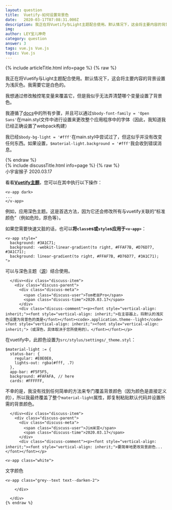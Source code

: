 ```yaml
---
layout: question
title:  Vuetify-如何设置背景色
date:   2020-03-17T07:08:31.000Z
description: 我正在将Vuetify与Light主题配合使用。默认情况下，这会将主要内容的背景设置为浅灰色。我需要它是白色的。我想通过修改触控笔变量来覆盖它，但是我...
img: 
author: LEY宝儿神奇
category: question
answer: 3
tags: vue.js Vue.js
topic: Vue.js
---
```

<div class="article-root">
  <div class="article">
    {% include articleTitle.html info=page %}
    {% raw %}
    <div class="article-content"><p><font style="vertical-align: inherit;"><font style="vertical-align: inherit;">我正在将Vuetify与Light主题配合使用。</font><font style="vertical-align: inherit;">默认情况下，这会将主要内容的背景设置为浅灰色。</font><font style="vertical-align: inherit;">我需要它是白色的。</font></font></p>

<p><font style="vertical-align: inherit;"><font style="vertical-align: inherit;">我想通过修改触控笔变量来覆盖它，但是我似乎无法弄清楚哪个变量设置了背景色。 </font></font></p>

<p><font style="vertical-align: inherit;"><font style="vertical-align: inherit;">我遵循了</font></font><a href="https://vuetifyjs.com/en/style/theme" rel="noreferrer"><font style="vertical-align: inherit;"><font style="vertical-align: inherit;">docs</font></font></a><font style="vertical-align: inherit;"><font style="vertical-align: inherit;">中的所有步骤</font><font style="vertical-align: inherit;">，并且可以通过</font></font><code>$body-font-family = 'Open Sans'</code><font style="vertical-align: inherit;"><font style="vertical-align: inherit;">在main.styl文件中</font><font style="vertical-align: inherit;">进行设置来更改整个应用程序中的字体</font><font style="vertical-align: inherit;">（因此，我知道我已经正确设置了webpack构建）</font></font></p>

<p><font style="vertical-align: inherit;"><font style="vertical-align: inherit;">我已经</font></font><code>$body-bg-light = '#fff'</code><font style="vertical-align: inherit;"><font style="vertical-align: inherit;">在main.styl中</font><font style="vertical-align: inherit;">尝试过</font><font style="vertical-align: inherit;">了，但这似乎并没有改变任何东西。</font><font style="vertical-align: inherit;">如果设置，</font></font><code>$material-light.background = '#fff'</code><font style="vertical-align: inherit;"><font style="vertical-align: inherit;">我会收到错误消息。</font></font></p></div>
    {% endraw %}
  </div>

  <div class="discuss-wrapper">
    {% include discussTitle.html info=page %}
    {% raw %}
    <div class="discuss-item">
        <div class="discuss-parent">
          <div class="discuss-meta">
            <span class="discuss-user">小宇宙猴子</span>
            <span class="discuss-time">2020.03.17</span>
          </div>
          <div class="discuss-comment"><p><font style="vertical-align: inherit;"><font style="vertical-align: inherit;">看看</font></font><strong><a href="https://vuetifyjs.com/en/framework/theme" rel="nofollow noreferrer"><font style="vertical-align: inherit;"><font style="vertical-align: inherit;">Vuetify主题</font></font></a></strong><font style="vertical-align: inherit;"><font style="vertical-align: inherit;">，您可以在其中执行以下操作：</font></font></p>

<pre class="lang-html prettyprint-override"><code>&lt;v-app dark&gt;<font></font>
...<font></font>
&lt;/v-app&gt;<font></font>
</code></pre>

<p><font style="vertical-align: inherit;"><font style="vertical-align: inherit;">例如，应用深色主题。</font><font style="vertical-align: inherit;">这是首选方法，因为它还会修改所有与vuetify关联的“标准颜色”（例如危险，原色等）。</font></font></p>

<p><font style="vertical-align: inherit;"><font style="vertical-align: inherit;">如果您需要快速又脏的话，也可以</font></font><strong><font style="vertical-align: inherit;"><font style="vertical-align: inherit;">将</font></font><code>class</code><font style="vertical-align: inherit;"><font style="vertical-align: inherit;">es或</font></font><code>style</code><font style="vertical-align: inherit;"><font style="vertical-align: inherit;">s应用于</font></font><code>&lt;v-app&gt;</code></strong><font style="vertical-align: inherit;"><font style="vertical-align: inherit;">：</font></font></p>

<pre class="lang-html prettyprint-override"><code>&lt;v-app style="<font></font>
  background: #3A1C71;<font></font>
  background: -webkit-linear-gradient(to right, #FFAF7B, #D76D77, #3A1C71);<font></font>
  background: linear-gradient(to right, #FFAF7B, #D76D77, #3A1C71);<font></font>
"&gt;<font></font>
</code></pre>

<p><font style="vertical-align: inherit;"><font style="vertical-align: inherit;">可以与深色主题（</font></font><a href="https://forum.vuejs.org/t/how-to-change-background-color-in-vuetify/37905/2" rel="nofollow noreferrer"><font style="vertical-align: inherit;"><font style="vertical-align: inherit;">源</font></font></a><font style="vertical-align: inherit;"><font style="vertical-align: inherit;">）</font><font style="vertical-align: inherit;">结合使用</font><font style="vertical-align: inherit;">。</font></font></p></div>
        </div>
        
      </div><div class="discuss-item">
        <div class="discuss-parent">
          <div class="discuss-meta">
            <span class="discuss-user">Tom老丝Pro</span>
            <span class="discuss-time">2020.03.17</span>
          </div>
          <div class="discuss-comment"><p><font style="vertical-align: inherit;"><font style="vertical-align: inherit;">在主容器上，将默认的浅灰色设置为背景色的类是</font></font><code>.application.theme--light</code><font style="vertical-align: inherit;"><font style="vertical-align: inherit;">（或深色，具体取决于您所使用的）。</font></font></p>

<p><font style="vertical-align: inherit;"><font style="vertical-align: inherit;">在vuetify中，此颜色设置为</font></font><code>src/stylus/settings/_theme.styl</code><font style="vertical-align: inherit;"><font style="vertical-align: inherit;">：</font></font></p>

<pre><code>$material-light := {<font></font>
  status-bar: {<font></font>
    regular: #E0E0E0,<font></font>
    lights-out: rgba(#fff, .7)<font></font>
  },<font></font>
  app-bar: #F5F5F5,<font></font>
  background: #FAFAFA, // here<font></font>
  cards: #FFFFFF,<font></font>
</code></pre>

<p><font style="vertical-align: inherit;"><font style="vertical-align: inherit;">不幸的是，我没有找到任何简单的方法来专门覆盖背景颜色（因为颜色是直接定义的），所以我最终覆盖了整个</font></font><code>material-light</code><font style="vertical-align: inherit;"><font style="vertical-align: inherit;">属性，即复制粘贴默认代码并设置所需的背景颜色。</font></font></p></div>
        </div>
        
      </div><div class="discuss-item">
        <div class="discuss-parent">
          <div class="discuss-meta">
            <span class="discuss-user">Jim米亚</span>
            <span class="discuss-time">2020.03.17</span>
          </div>
          <div class="discuss-comment"><p><font style="vertical-align: inherit;"><font style="vertical-align: inherit;">要简单地更改背景颜色...</font></font></p>

<pre><code>&lt;v-app class="white"&gt;
</code></pre>

<p><font style="vertical-align: inherit;"><font style="vertical-align: inherit;">文字颜色</font></font></p>

<pre><code>&lt;v-app class="grey--text text--darken-2"&gt;
</code></pre></div>
        </div>
        
      </div>
    {% endraw %}
  </div>
<div>
